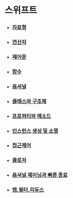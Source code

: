 # 스위프트

- ### [자료형](https://github.com/banziha104/Swift/blob/master/Markdown/Type.md)


- ### [연산자](https://github.com/banziha104/Swift/blob/master/Markdown/Operator.md)


- ### [제어문](https://github.com/banziha104/Swift/blob/master/Markdown/FlowControll.md)


- ### [함수](https://github.com/banziha104/Swift/blob/master/Markdown/Function.md)


- ### [옵셔널](https://github.com/banziha104/Swift/blob/master/Markdown/Optinal.md)


- ### [클래스와 구조체](https://github.com/banziha104/Swift/blob/master/Markdown/ClassAndStruct.md)


- ### [프로퍼티와 메소드](https://github.com/banziha104/Swift/blob/master/Markdown/PropertyAndMethod.md)


- ### [인스턴스 생성 및 소멸](https://github.com/banziha104/Swift/blob/master/Markdown/Instance.md)



- ### [접근제어](https://github.com/banziha104/Swift/blob/master/Markdown/AceessControl.md)



- ### [클로저](https://github.com/banziha104/Swift/blob/master/Markdown/Closure.md)



- ### [옵셔널 체이닝과 빠른 종료](https://github.com/banziha104/Swift/blob/master/Markdown/OptinalChaning.md)



- ### [맵,필터,리듀스](https://github.com/banziha104/Swift/blob/master/Markdown/FuntionalProgramming.md)



